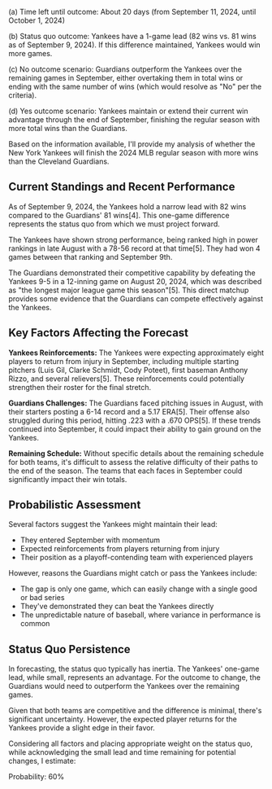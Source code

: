 (a) Time left until outcome: About 20 days (from September 11, 2024, until October 1, 2024)

(b) Status quo outcome: Yankees have a 1-game lead (82 wins vs. 81 wins as of September 9, 2024). If this difference maintained, Yankees would win more games.

(c) No outcome scenario: Guardians outperform the Yankees over the remaining games in September, either overtaking them in total wins or ending with the same number of wins (which would resolve as "No" per the criteria).

(d) Yes outcome scenario: Yankees maintain or extend their current win advantage through the end of September, finishing the regular season with more total wins than the Guardians.

Based on the information available, I'll provide my analysis of whether the New York Yankees will finish the 2024 MLB regular season with more wins than the Cleveland Guardians.

## Current Standings and Recent Performance

As of September 9, 2024, the Yankees hold a narrow lead with 82 wins compared to the Guardians' 81 wins[4]. This one-game difference represents the status quo from which we must project forward.

The Yankees have shown strong performance, being ranked high in power rankings in late August with a 78-56 record at that time[5]. They had won 4 games between that ranking and September 9th.

The Guardians demonstrated their competitive capability by defeating the Yankees 9-5 in a 12-inning game on August 20, 2024, which was described as "the longest major league game this season"[5]. This direct matchup provides some evidence that the Guardians can compete effectively against the Yankees.

## Key Factors Affecting the Forecast

**Yankees Reinforcements:** The Yankees were expecting approximately eight players to return from injury in September, including multiple starting pitchers (Luis Gil, Clarke Schmidt, Cody Poteet), first baseman Anthony Rizzo, and several relievers[5]. These reinforcements could potentially strengthen their roster for the final stretch.

**Guardians Challenges:** The Guardians faced pitching issues in August, with their starters posting a 6-14 record and a 5.17 ERA[5]. Their offense also struggled during this period, hitting .223 with a .670 OPS[5]. If these trends continued into September, it could impact their ability to gain ground on the Yankees.

**Remaining Schedule:** Without specific details about the remaining schedule for both teams, it's difficult to assess the relative difficulty of their paths to the end of the season. The teams that each faces in September could significantly impact their win totals.

## Probabilistic Assessment

Several factors suggest the Yankees might maintain their lead:
- They entered September with momentum
- Expected reinforcements from players returning from injury
- Their position as a playoff-contending team with experienced players

However, reasons the Guardians might catch or pass the Yankees include:
- The gap is only one game, which can easily change with a single good or bad series
- They've demonstrated they can beat the Yankees directly
- The unpredictable nature of baseball, where variance in performance is common

## Status Quo Persistence

In forecasting, the status quo typically has inertia. The Yankees' one-game lead, while small, represents an advantage. For the outcome to change, the Guardians would need to outperform the Yankees over the remaining games.

Given that both teams are competitive and the difference is minimal, there's significant uncertainty. However, the expected player returns for the Yankees provide a slight edge in their favor.

Considering all factors and placing appropriate weight on the status quo, while acknowledging the small lead and time remaining for potential changes, I estimate:

Probability: 60%